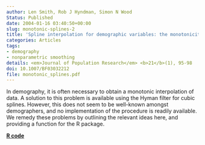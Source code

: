 ```yaml
---
author: Len Smith, Rob J Hyndman, Simon N Wood
Status: Published
date: 2004-01-16 03:40:50+00:00
slug: monotonic-splines-2
title: 'Spline interpolation for demographic variables: the monotonicity problem'
categories: Articles
tags:
- demography
- nonparametric smoothing
details: <em>Journal of Population Research</em> <b>21</b>(1), 95-98
doi: 10.1007/BF03032212
file: monotonic_splines.pdf
---
```


In demography, it is often necessary to obtain a monotonic interpolation of data. A solution to this problem is available using the Hyman filter for cubic splines. However, this does not seem to be well-known amongst demographers, and no implementation of the procedure is readily available. We remedy these problems by outlining the relevant ideas here, and providing a function for the R package.

**[R code](http://github.com/robjhyndman/demography)**
